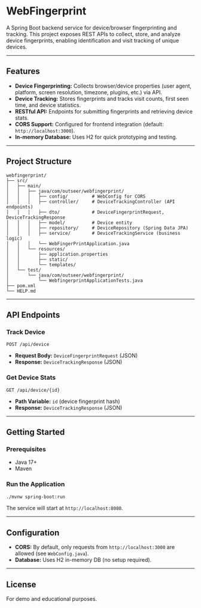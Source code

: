 # WebFingerprint

A Spring Boot backend service for device/browser fingerprinting and tracking. This project exposes REST APIs to collect, store, and analyze device fingerprints, enabling identification and visit tracking of unique devices.

---

## Features

- **Device Fingerprinting:** Collects browser/device properties (user agent, platform, screen resolution, timezone, plugins, etc.) via API.
- **Device Tracking:** Stores fingerprints and tracks visit counts, first seen time, and device statistics.
- **RESTful API:** Endpoints for submitting fingerprints and retrieving device stats.
- **CORS Support:** Configured for frontend integration (default: `http://localhost:3000`).
- **In-memory Database:** Uses H2 for quick prototyping and testing.

---

## Project Structure

```
webfingerprint/
├── src/
│   ├── main/
│   │   ├── java/com/outseer/webfingerprint/
│   │   │   ├── config/         # WebConfig for CORS
│   │   │   ├── controller/     # DeviceTrackingController (API endpoints)
│   │   │   ├── dto/            # DeviceFingerprintRequest, DeviceTrackingResponse
│   │   │   ├── model/          # Device entity
│   │   │   ├── repository/     # DeviceRepository (Spring Data JPA)
│   │   │   ├── service/        # DeviceTrackingService (business logic)
│   │   │   └── WebFingerPrintApplication.java
│   │   └── resources/
│   │       ├── application.properties
│   │       ├── static/
│   │       └── templates/
│   └── test/
│       └── java/com/outseer/webfingerprint/
│           └── WebfingerprintApplicationTests.java
├── pom.xml
└── HELP.md
```

---

## API Endpoints

### Track Device

`POST /api/device`

- **Request Body:** `DeviceFingerprintRequest` (JSON)
- **Response:** `DeviceTrackingResponse` (JSON)

### Get Device Stats

`GET /api/device/{id}`

- **Path Variable:** `id` (device fingerprint hash)
- **Response:** `DeviceTrackingResponse` (JSON)

---

## Getting Started

### Prerequisites

- Java 17+
- Maven

### Run the Application

```sh
./mvnw spring-boot:run
```

The service will start at `http://localhost:8080`.

---

## Configuration

- **CORS:** By default, only requests from `http://localhost:3000` are allowed (see `WebConfig.java`).
- **Database:** Uses H2 in-memory DB (no setup required).

---

## License

For demo and educational purposes.
```